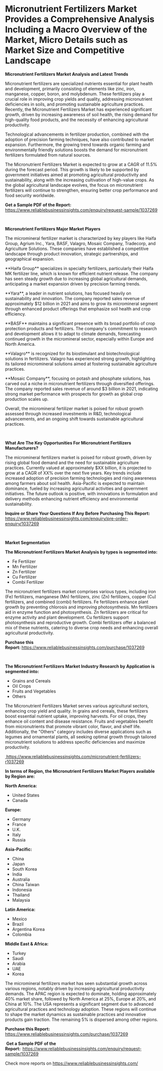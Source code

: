 <p><h1>Micronutrient Fertilizers Market Provides a Comprehensive Analysis Including a Macro Overview of the Market, Micro Details such as Market Size and Competitive Landscape</h1></p><p><strong>Micronutrient Fertilizers Market Analysis and Latest Trends</strong></p>
<p><p>Micronutrient fertilizers are specialized nutrients essential for plant health and development, primarily consisting of elements like zinc, iron, manganese, copper, boron, and molybdenum. These fertilizers play a crucial role in improving crop yields and quality, addressing micronutrient deficiencies in soils, and promoting sustainable agriculture practices. Recently, the Micronutrient Fertilizers Market has experienced significant growth, driven by increasing awareness of soil health, the rising demand for high-quality food products, and the necessity of enhancing agricultural productivity. </p><p>Technological advancements in fertilizer production, combined with the adoption of precision farming techniques, have also contributed to market expansion. Furthermore, the growing trend towards organic farming and environmentally friendly solutions boosts the demand for micronutrient fertilizers formulated from natural sources. </p><p>The Micronutrient Fertilizers Market is expected to grow at a CAGR of 11.5% during the forecast period. This growth is likely to be supported by government initiatives aimed at promoting agricultural productivity and sustainability, along with the increasing cultivation of high-value crops. As the global agricultural landscape evolves, the focus on micronutrient fertilizers will continue to strengthen, ensuring better crop performance and food security worldwide.</p></p>
<p><strong>Get a Sample PDF of the Report:&nbsp;</strong> <a href="https://www.reliablebusinessinsights.com/enquiry/request-sample/1037269?utm_campaign=3134&utm_medium=2&utm_source=Github&utm_content=ia&utm_term=30032025&utm_id=micronutrient-fertilizers">https://www.reliablebusinessinsights.com/enquiry/request-sample/1037269</a></p>
<p>&nbsp;</p>
<p><strong>Micronutrient Fertilizers Major Market Players</strong></p>
<p><p>The micromineral fertilizer market is characterized by key players like Haifa Group, Agrium Inc., Yara, BASF, Valagro, Mosaic Company, Tradecorp, and Agriculture Solutions. These companies have established a competitive landscape through product innovation, strategic partnerships, and geographical expansion.</p><p>**Haifa Group** specializes in specialty fertilizers, particularly their Haifa MK fertilizer line, which is known for efficient nutrient release. The company has seen steady growth due to increasing global agricultural demands, anticipating a market expansion driven by precision farming trends.</p><p>**Yara**, a leader in nutrient solutions, has focused heavily on sustainability and innovation. The company reported sales revenue of approximately $12 billion in 2021 and aims to grow its micromineral segment through enhanced product offerings that emphasize soil health and crop efficiency.</p><p>**BASF** maintains a significant presence with its broad portfolio of crop protection products and fertilizers. The company's commitment to research and development allows it to adapt to climate demands, forecasting continued growth in the micromineral sector, especially within Europe and North America.</p><p>**Valagro** is recognized for its biostimulant and biotechnological solutions in fertilizers. Valagro has experienced strong growth, highlighting its tailored micromineral solutions aimed at fostering sustainable agriculture practices.</p><p>**Mosaic Company**, focusing on potash and phosphate solutions, has carved out a niche in micronutrient fertilizers through diversified offerings. The company reported sales revenue of around $3 billion in 2021, indicating strong market performance with prospects for growth as global crop production scales up.</p><p>Overall, the micromineral fertilizer market is poised for robust growth assessed through increased investments in R&D, technological advancements, and an ongoing shift towards sustainable agricultural practices.</p></p>
<p>&nbsp;</p>
<p><strong>What Are The Key Opportunities For Micronutrient Fertilizers Manufacturers?</strong></p>
<p><p>The micromineral fertilizers market is poised for robust growth, driven by rising global food demand and the need for sustainable agriculture practices. Currently valued at approximately $XX billion, it is projected to grow at a CAGR of XX% over the next five years. Key trends include increased adoption of precision farming technologies and rising awareness among farmers about soil health. Asia-Pacific is expected to maintain dominance, fueled by increasing agricultural activities and government initiatives. The future outlook is positive, with innovations in formulation and delivery methods enhancing nutrient efficiency and environmental sustainability.</p></p>
<p><strong>Inquire or Share Your Questions If Any Before Purchasing This Report:</strong> <a href="https://www.reliablebusinessinsights.com/enquiry/pre-order-enquiry/1037269?utm_campaign=3134&utm_medium=2&utm_source=Github&utm_content=ia&utm_term=30032025&utm_id=micronutrient-fertilizers">https://www.reliablebusinessinsights.com/enquiry/pre-order-enquiry/1037269</a></p>
<p>&nbsp;</p>
<p><strong>Market Segmentation</strong></p>
<p><strong>The Micronutrient Fertilizers Market Analysis by types is segmented into:</strong></p>
<p><ul><li>Fe Fertilizer</li><li>Mn Fertilizer</li><li>Zn Fertilizer</li><li>Cu Fertilizer</li><li>Combi Fertilizer</li></ul></p>
<p><p>The micronutrient fertilizers market comprises various types, including iron (Fe) fertilizers, manganese (Mn) fertilizers, zinc (Zn) fertilizers, copper (Cu) fertilizers, and combined (combi) fertilizers. Fe fertilizers enhance plant growth by preventing chlorosis and improving photosynthesis. Mn fertilizers aid in enzyme function and photosynthesis. Zn fertilizers are critical for enzyme activity and plant development. Cu fertilizers support photosynthesis and reproductive growth. Combi fertilizers offer a balanced mix of these nutrients, catering to diverse crop needs and enhancing overall agricultural productivity.</p></p>
<p><strong>Purchase this Report:&nbsp;</strong><a href="https://www.reliablebusinessinsights.com/purchase/1037269?utm_campaign=3134&utm_medium=2&utm_source=Github&utm_content=ia&utm_term=30032025&utm_id=micronutrient-fertilizers">https://www.reliablebusinessinsights.com/purchase/1037269</a></p>
<p>&nbsp;</p>
<p><strong>The Micronutrient Fertilizers Market Industry Research by Application is segmented into:</strong></p>
<p><ul><li>Grains and Cereals</li><li>Oil Crops</li><li>Fruits and Vegetables</li><li>Others</li></ul></p>
<p><p>The Micronutrient Fertilizers Market serves various agricultural sectors, enhancing crop yield and quality. In grains and cereals, these fertilizers boost essential nutrient uptake, improving harvests. For oil crops, they enhance oil content and disease resistance. Fruits and vegetables benefit from micronutrients that promote vibrant color, flavor, and shelf life. Additionally, the "Others" category includes diverse applications such as legumes and ornamental plants, all seeking optimal growth through tailored micronutrient solutions to address specific deficiencies and maximize productivity.</p></p>
<p><a href="https://www.reliablebusinessinsights.com/micronutrient-fertilizers-r1037269?utm_campaign=3134&utm_medium=2&utm_source=Github&utm_content=ia&utm_term=30032025&utm_id=micronutrient-fertilizers">&nbsp;https://www.reliablebusinessinsights.com/micronutrient-fertilizers-r1037269</a></p>
<p><strong>In terms of Region, the Micronutrient Fertilizers Market Players available by Region are:</strong></p>
<p>
    <p> <strong> North America: </strong>
        <ul>
            <li>United States</li>
            <li>Canada</li>
        </ul>
        </p> 
    <p> <strong> Europe: </strong>
        <ul>
            <li>Germany</li>
            <li>France</li>
            <li>U.K.</li>
            <li>Italy</li>
            <li>Russia</li>
        </ul>
        </p> 
    <p> <strong> Asia-Pacific: </strong>
        <ul>
            <li>China</li>
            <li>Japan</li>
            <li>South Korea</li>
            <li>India</li>
            <li>Australia</li>
            <li>China Taiwan</li>
            <li>Indonesia</li>
            <li>Thailand</li>
            <li>Malaysia</li>
        </ul>
        </p> 
    <p> <strong> Latin America: </strong>
        <ul>
            <li>Mexico</li>
            <li>Brazil</li>
            <li>Argentina Korea</li>
            <li>Colombia</li>
        </ul>
        </p> 
    <p> <strong> Middle East & Africa: </strong>
        <ul>
            <li>Turkey</li>
            <li>Saudi</li>
            <li>Arabia</li>
            <li>UAE</li>
            <li>Korea</li>
        </ul>
    </p>
    </p>
<p><p>The micromineral fertilizers market has seen substantial growth across various regions, notably driven by increasing agricultural productivity demands. The APAC region is expected to dominate, holding approximately 40% market share, followed by North America at 25%, Europe at 20%, and China at 10%. The USA represents a significant segment due to advanced agricultural practices and technology adoption. These regions will continue to shape the market dynamics as sustainable practices and innovative products gain traction. The remaining 5% is dispersed among other regions.</p></p>
<p><strong>Purchase this Report: </strong><a href="https://www.reliablebusinessinsights.com/purchase/1037269?utm_campaign=3134&utm_medium=2&utm_source=Github&utm_content=ia&utm_term=30032025&utm_id=micronutrient-fertilizers">https://www.reliablebusinessinsights.com/purchase/1037269</a></p>
<p>&nbsp;<strong>Get a Sample PDF of the Report:&nbsp;&nbsp;</strong><a href="https://www.reliablebusinessinsights.com/enquiry/request-sample/1037269?utm_campaign=3134&utm_medium=2&utm_source=Github&utm_content=ia&utm_term=30032025&utm_id=micronutrient-fertilizers">https://www.reliablebusinessinsights.com/enquiry/request-sample/1037269</a></p>
<p><strong></strong></p>
<p>Check more reports on <a href="https://www.reliablebusinessinsights.com/?utm_campaign=3134&utm_medium=2&utm_source=Github&utm_content=ia&utm_term=30032025&utm_id=micronutrient-fertilizers">https://www.reliablebusinessinsights.com/</a></p>